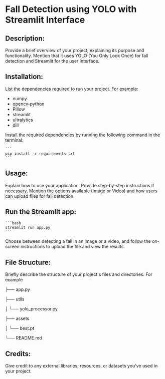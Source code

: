 # Fall Detection using YOLO with Streamlit Interface

## Description:
Provide a brief overview of your project, explaining its purpose and functionality. Mention that it uses YOLO (You Only Look Once) for fall detection and Streamlit for the user interface.

## Installation:
List the dependencies required to run your project. For example:
- numpy
- opencv-python
- Pillow
- streamlit
- ultralytics
- dill

Install the required dependencies by running the following command in the terminal:

    ```
    pip install -r requirements.txt
    ```

## Usage:
Explain how to use your application. Provide step-by-step instructions if necessary. Mention the options available (Image or Video) and how users can upload files for fall detection.

## Run the Streamlit app:
    ```bash
    streamlit run app.py
    ```
Choose between detecting a fall in an image or a video, and follow the on-screen instructions to upload the file and view the results.

## File Structure:
Briefly describe the structure of your project's files and directories. 
For example

├── app.py

├── utils

│   └── yolo_processor.py

├── assets

│   └── best.pt

└── README.md

## Credits:
Give credit to any external libraries, resources, or datasets you've used in your project.





